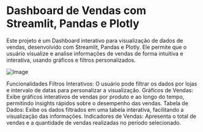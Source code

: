 # Dashboard de Vendas com Streamlit, Pandas e Plotly

Este projeto é um Dashboard interativo para visualização de dados de vendas, desenvolvido com Streamlit, Pandas e Plotly. Ele permite que o usuário visualize e analise informações de vendas de forma intuitiva e interativa, usando gráficos e filtros personalizados.
 
![Image](https://github.com/user-attachments/assets/1a10ed0f-c032-42d2-913c-de5c3c5b7e1a)

Funcionalidades
Filtros Interativos: O usuário pode filtrar os dados por lojas e intervalo de datas para personalizar a visualização.
Gráficos de Vendas: Exibe gráficos interativos de vendas por produto e ao longo do tempo, permitindo insights rápidos sobre o desempenho das vendas.
Tabela de Dados: Exibe os dados filtrados em uma tabela interativa, facilitando a visualização das informações.
Indicadores de Vendas: Apresenta o total de vendas e a quantidade de vendas realizadas no período selecionado.
